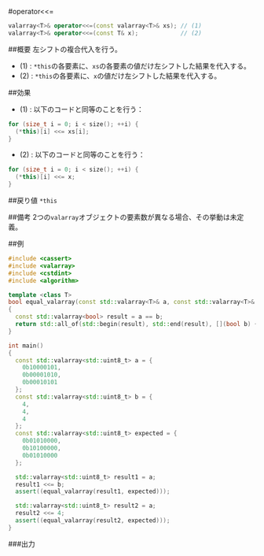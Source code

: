#operator<<=
```cpp
valarray<T>& operator<<=(const valarray<T>& xs); // (1)
valarray<T>& operator<<=(const T& x);            // (2)
```

##概要
左シフトの複合代入を行う。

- (1) : `*this`の各要素に、`xs`の各要素の値だけ左シフトした結果を代入する。
- (2) : `*this`の各要素に、`x`の値だけ左シフトした結果を代入する。


##効果
- (1) : 以下のコードと同等のことを行う：

```cpp
for (size_t i = 0; i < size(); ++i) {
  (*this)[i] <<= xs[i];
}
```

- (2) : 以下のコードと同等のことを行う：

```cpp
for (size_t i = 0; i < size(); ++i) {
  (*this)[i] <<= x;
}
```


##戻り値
`*this`


##備考
2つの`valarray`オブジェクトの要素数が異なる場合、その挙動は未定義。


##例
```cpp
#include <cassert>
#include <valarray>
#include <cstdint>
#include <algorithm>

template <class T>
bool equal_valarray(const std::valarray<T>& a, const std::valarray<T>& b)
{
  const std::valarray<bool> result = a == b;
  return std::all_of(std::begin(result), std::end(result), [](bool b) { return b; });
}

int main()
{
  const std::valarray<std::uint8_t> a = {
    0b10000101,
    0b00001010,
    0b00010101
  };
  const std::valarray<std::uint8_t> b = {
    4,
    4,
    4
  };
  const std::valarray<std::uint8_t> expected = {
    0b01010000,
    0b10100000,
    0b01010000
  };

  std::valarray<std::uint8_t> result1 = a;
  result1 <<= b;
  assert((equal_valarray(result1, expected)));

  std::valarray<std::uint8_t> result2 = a;
  result2 <<= 4;
  assert((equal_valarray(result2, expected)));
}
```

###出力
```
```


